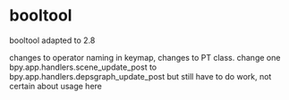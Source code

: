 # booltool
booltool adapted to 2.8

changes to operator naming in keymap, changes to PT class.
change one bpy.app.handlers.scene_update_post to bpy.app.handlers.depsgraph_update_post but still have to do work, not certain about usage here
